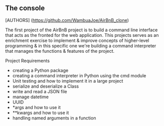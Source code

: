 <h2>The console</h2>

[AUTHORS] (https://github.com/WambuaJoe/AirBnB_clone)

<p>The first project of the AirBnB project is to build a command line interface that acts as the fronted for the web application. This projects serves as an enrichment exercise to implement & improve concepts of higher-level programming & in this specific one we're building a command interpreter that manages the functions & features of the project.</p>

Project Requirements
- creating a Python package
- creating a command interpreter in Python using the cmd module
- Unit testing and how to implement it in a large project
- serialize and deserialize a Class
- write and read a JSON file
- manage datetime
- UUID
- *args and how to use it
- **kwargs and how to use it
- handling named arguments in a function

